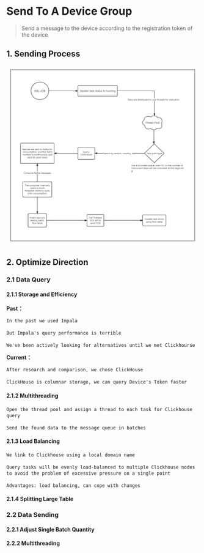 # Send To A Device Group
> Send a message to the device according to the registration token of the device

## 1. Sending Process

![Fcm Pushing Design (2) - Process](../../Material/image/Fcm%20Pushing%20Design%20(2)%20-%20Process.png)

## 2. Optimize Direction

### 2.1 Data Query

#### 2.1.1 Storage and Efficiency

**Past：**

```
In the past we used Impala

But Impala's query performance is terrible

We've been actively looking for alternatives until we met Clickhourse
```

**Current：**

```
After research and comparison, we chose ClickHouse

ClickHouse is columnar storage, we can query Device's Token faster
```


#### 2.1.2 Multithreading

```
Open the thread pool and assign a thread to each task for Clickhouse query

Send the found data to the message queue in batches
```



#### 2.1.3 Load Balancing

```
We link to Clickhouse using a local domain name

Query tasks will be evenly load-balanced to multiple Clickhouse nodes to avoid the problem of excessive pressure on a single point

Advantages: load balancing, can cope with changes
```



#### 2.1.4 Splitting Large Table



### 2.2 Data Sending

#### 2.2.1 Adjust Single Batch Quantity



#### 2.2.2 Multithreading